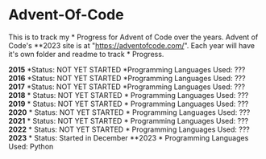 # Advent-Of-Code

This is to track my * Progress for Advent of Code over the years. Advent of Code's **2023 site is at "https://adventofcode.com/". Each year will have it's own folder and readme to track * Progress.

**2015**
    *Status: NOT YET STARTED
    *Programming Languages Used: ???
**2016**
    *Status: NOT YET STARTED
    *Programming Languages Used: ???
**2017**
    *Status: NOT YET STARTED
    *Programming Languages Used: ???
**2018**
    * Status: NOT YET STARTED
    * Programming Languages Used: ???
**2019**
    * Status: NOT YET STARTED
    * Programming Languages Used: ???
**2020**
    * Status: NOT YET STARTED
    * Programming Languages Used: ???
**2021**
    * Status: NOT YET STARTED
    * Programming Languages Used: ???
**2022**
    * Status: NOT YET STARTED
    * Programming Languages Used: ???
**2023**
    * Status: Started in December **2023
    * Programming Languages Used: Python
